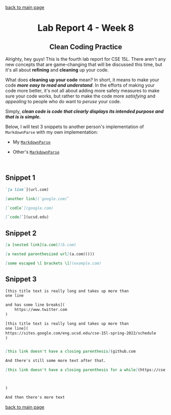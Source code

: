 [back to main page](https://kennethkietvuong.github.io/cse15l-lab-reports/)

<meta http-equiv="refresh" content="10">

<body>
      <h1 style="text-align:center">Lab Report 4 - Week 8</h1>
      <h2 style="text-align:center">Clean Coding Practice</h2>
   </body>

Alrighty, hey guys! This is the fourth lab report for CSE 15L. There aren't any new concepts that are game-changing that will be discussed this time, but it's all about **refining** and **cleaning** up your code.

What does **cleaning up your code** mean? In short, it means to make your code ***more easy to read and understand***. In the efforts of making your code more better, it's not all about adding more safety measures to make sure your code works, but rather to make the code more *satisfying* and *appealing* to people who do want to *peruse* your code.

Simply, ***clean code is code that clearly displays its intended purpose and that is is simple.***

Below, I will test 3 snippets to another person's implementation of `MarkdownParse` with my own implementation:

* My [`MarkdownParse`](https://github.com/kennethkietvuong/markdown-parse-copy)

* Other's [`MarkdownParse`](https://github.com/ANGUYEN625/markdown-parser)

<p>&nbsp;</p>

## Snippet 1


```md
`[a link`](url.com)

[another link](`google.com)`

[`cod[e`](google.com)

[`code]`](ucsd.edu)
```

## Snippet 2
```md
[a [nested link](a.com)](b.com)

[a nested parenthesized url](a.com(()))

[some escaped \[ brackets \]](example.com)
```

## Snippet 3
```md
[this title text is really long and takes up more than 
one line

and has some line breaks](
    https://www.twitter.com
)

[this title text is really long and takes up more than 
one line](
https://sites.google.com/eng.ucsd.edu/cse-15l-spring-2022/schedule
)


[this link doesn't have a closing parenthesis](github.com

And there's still some more text after that.

[this link doesn't have a closing parenthesis for a while](https://cse.ucsd.edu/



)

And then there's more text
```

[back to main page](https://kennethkietvuong.github.io/cse15l-lab-reports/)
